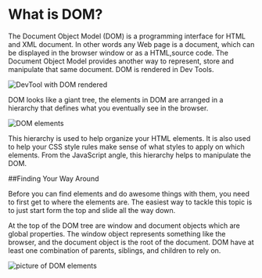 # What is DOM?

The Document Object Model (DOM) is a programming interface for HTML and XML document.
In other words any Web page is a document, which can be displayed in the browser window or as a HTML,source code. The Document Object Model provides another way to represent, store and manipulate that same document.
DOM is rendered in Dev Tools. 

![DevTool with DOM rendered](http://i.imgur.com/EX1EQ8p.jpg)


DOM looks like a giant tree, the elements in DOM are arranged in a hierarchy that defines what you eventually see in the browser.

![DOM elements](http://i.imgur.com/VA7Shfj.png)

This hierarchy is used to help organize your HTML elements. It is also used to help your CSS style rules make sense of what styles to apply on which elements. 
From the JavaScript angle, this hierarchy helps to manipulate the DOM.

##Finding Your Way Around

Before you can find elements and do awesome things with them, you need to first get to where the elements are. The easiest way to tackle this topic is to just start form the top and slide all the way down.

At the top of the DOM tree are window and document objects which are global properties.
The window object represents something like the browser, and the document object is the root of the document.
DOM have at least one combination of parents, siblings, and children to rely on.

![picture of DOM elements](http://i.imgur.com/yLovB8Z.png)

